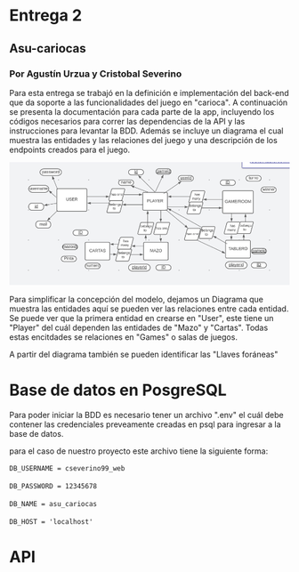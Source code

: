 # Entrega 2
## Asu-cariocas
### Por Agustín Urzua y Cristobal Severino

Para esta entrega se trabajó en la definición e implementación del back-end que da soporte a las funcionalidades del juego en "carioca". A continuación se presenta la documentación para cada parte de la app, incluyendo los códigos necesarios para correr las dependencias de la API y las instrucciones para levantar la BDD. Además se incluye un diagrama el cual muestra las entidades y las relaciones del juego y una descripción de los endpoints creados para el juego.

![Texto](/Diagrama%20ER.jpg)

Para simplificar la concepción del modelo, dejamos un Diagrama que muestra las entidades aquí se pueden ver las relaciones entre cada entidad. Se puede ver que la primera entidad en crearse en "User", este tiene un "Player" del cuál dependen las entidades de "Mazo" y "Cartas". Todas estas encitdades se relaciones en "Games" o salas de juegos.

A partir del diagrama también se pueden identificar las "Llaves foráneas"

# Base de datos en PosgreSQL
Para poder iniciar la BDD es necesario tener un archivo ".env" el cuál debe contener las credenciales preveamente creadas en psql para ingresar a la base de datos.

para el caso de nuestro proyecto este archivo tiene la siguiente forma: 

    DB_USERNAME = cseverino99_web

    DB_PASSWORD = 12345678

    DB_NAME = asu_cariocas

    DB_HOST = 'localhost'

# API